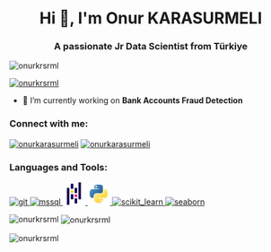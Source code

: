 <h1 align="center">Hi 👋, I'm Onur KARASURMELI</h1>
<h3 align="center">A passionate Jr Data Scientist from Türkiye</h3>

<p align="left"> <img src="https://komarev.com/ghpvc/?username=onurkrsrml&label=Profile%20views&color=0e75b6&style=flat" alt="onurkrsrml" /> </p>

<p align="left"> <a href="https://github.com/ryo-ma/github-profile-trophy"><img src="https://github-profile-trophy.vercel.app/?username=onurkrsrml" alt="onurkrsrml" /></a> </p>

- 🔭 I’m currently working on **Bank Accounts Fraud Detection**

<h3 align="left">Connect with me:</h3>
<p align="left">
<a href="https://linkedin.com/in/onurkarasurmeli" target="blank"><img align="center" src="https://raw.githubusercontent.com/rahuldkjain/github-profile-readme-generator/master/src/images/icons/Social/linked-in-alt.svg" alt="onurkarasurmeli" height="30" width="40" /></a>
<a href="https://kaggle.com/onurkarasurmeli" target="blank"><img align="center" src="https://raw.githubusercontent.com/rahuldkjain/github-profile-readme-generator/master/src/images/icons/Social/kaggle.svg" alt="onurkarasurmeli" height="30" width="40" /></a>
</p>

<h3 align="left">Languages and Tools:</h3>
<p align="left"> <a href="https://git-scm.com/" target="_blank" rel="noreferrer"> <img src="https://www.vectorlogo.zone/logos/git-scm/git-scm-icon.svg" alt="git" width="40" height="40"/> </a> <a href="https://www.microsoft.com/en-us/sql-server" target="_blank" rel="noreferrer"> <img src="https://www.svgrepo.com/show/303229/microsoft-sql-server-logo.svg" alt="mssql" width="40" height="40"/> </a> <a href="https://pandas.pydata.org/" target="_blank" rel="noreferrer"> <img src="https://raw.githubusercontent.com/devicons/devicon/2ae2a900d2f041da66e950e4d48052658d850630/icons/pandas/pandas-original.svg" alt="pandas" width="40" height="40"/> </a> <a href="https://www.python.org" target="_blank" rel="noreferrer"> <img src="https://raw.githubusercontent.com/devicons/devicon/master/icons/python/python-original.svg" alt="python" width="40" height="40"/> </a> <a href="https://scikit-learn.org/" target="_blank" rel="noreferrer"> <img src="https://upload.wikimedia.org/wikipedia/commons/0/05/Scikit_learn_logo_small.svg" alt="scikit_learn" width="40" height="40"/> </a> <a href="https://seaborn.pydata.org/" target="_blank" rel="noreferrer"> <img src="https://seaborn.pydata.org/_images/logo-mark-lightbg.svg" alt="seaborn" width="40" height="40"/> </a> </p>

<p><img align="left" src="https://github-readme-stats.vercel.app/api/top-langs?username=onurkrsrml&show_icons=true&locale=en&layout=compact" alt="onurkrsrml" /></p>

<p>&nbsp;<img align="center" src="https://github-readme-stats.vercel.app/api?username=onurkrsrml&show_icons=true&locale=en" alt="onurkrsrml" /></p>

<p><img align="center" src="https://github-readme-streak-stats.herokuapp.com/?user=onurkrsrml&" alt="onurkrsrml" /></p>
